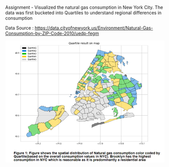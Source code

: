Assignment - Visualized the natural gas consumption in New York City. The data was first bucketed into Quartiles to understand regional differences in consumption

Data Source : https://data.cityofnewyork.us/Environment/Natural-Gas-Consumption-by-ZIP-Code-2010/uedp-fegm

![Natural Gas Usage NYC](https://github.com/Anupama16/PUI2017_as11566/blob/master/HW8_as11566/Quartile_Image.PNG)
